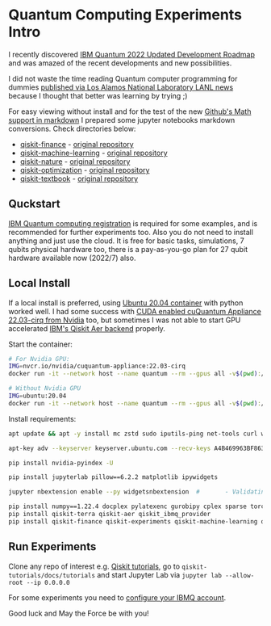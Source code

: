 # Quantum Computing Experiments Intro

I recently discovered [IBM Quantum 2022 Updated Development Roadmap](https://www.youtube.com/watch?v=0ka20qanWzI) and was amazed of the recent developments and new possibilities.

I did not waste the time reading Quantum computer programming for dummies [published via Los Alamos National Laboratory LANL news](https://discover.lanl.gov/news/0614-quantum-computer)
because I thought that better was learning by trying ;)

For easy viewing without install and for the test of the new [Github's Math support in markdown](https://github.blog/2022-05-19-math-support-in-markdown/)
I prepared some jupyter notebooks markdown conversions.
Check directories below:
 - [qiskit-finance](./qiskit-finance) - [original repository](https://github.com/Qiskit/qiskit-finance)
 - [qiskit-machine-learning](./qiskit-machine-learning) - [original repository](https://github.com/Qiskit/qiskit-machine-learning)
 - [qiskit-nature](./qiskit-nature) - [original repository](https://github.com/Qiskit/qiskit-nature)
 - [qiskit-optimization](./qiskit-optimization) - [original repository](https://github.com/Qiskit/qiskit-optimization)
 - [qiskit-textbook](./qiskit-textbook) - [original repository](https://github.com/qiskit-community/qiskit-textbook)


## Quckstart

[IBM Quantum computing registration](https://github.com/Qiskit/qiskit-ibmq-provider/blob/master/README.md#configure-your-ibm-quantum-credentials)
is required for some examples, and is recommended for further experiments too. Also you do not need to install anything and just use the cloud.
It is free for basic tasks, simulations, 7 qubits physical hardware too, there is a pay-as-you-go plan for 27 qubit hardware available now (2022/7) also.

## Local Install

If a local install is preferred, using [Ubuntu 20.04 container](https://hub.docker.com/_/ubuntu?tab=tags&page=1&name=20.04) with python worked well.
I had some success with [CUDA enabled cuQuantum Appliance 22.03-cirq from Nvidia](https://catalog.ngc.nvidia.com/orgs/nvidia/containers/cuquantum-appliance/tags) too,
but sometimes I was not able to start GPU accelerated [IBM's Qiskit Aer backend](https://pypi.org/project/qiskit-aer-gpu/) properly.

Start the container:

``` bash
# For Nvidia GPU:
IMG=nvcr.io/nvidia/cuquantum-appliance:22.03-cirq
docker run -it --network host --name quantum --rm --gpus all -v$(pwd):/shared --ipc=host --ulimit memlock=-1 --ulimit stack=67108864  $IMG bash

# Without Nvidia GPU
IMG=ubuntu:20.04
docker run -it --network host --name quantum --rm --gpus all -v$(pwd):/shared $IMG bash
```

Install requirements:

``` bash
apt update && apt -y install mc zstd sudo iputils-ping net-tools curl wget less iproute2 netcat gnupg git python3-pip

apt-key adv --keyserver keyserver.ubuntu.com --recv-keys A4B469963BF863CC

pip install nvidia-pyindex -U

pip install jupyterlab pillow==6.2.2 matplotlib ipywidgets

jupyter nbextension enable --py widgetsnbextension  #       - Validating: OK

pip install numpy==1.22.4 docplex pylatexenc gurobipy cplex sparse torch torchvision pyscf
pip install qiskit-terra qiskit-aer qiskit_ibmq_provider
pip install qiskit-finance qiskit-experiments qiskit-machine-learning qiskit-nature
```

## Run Experiments

Clone any repo of interest e.g. [Qiskit tutorials](https://github.com/Qiskit/qiskit-tutorials), go to `qiskit-tutorials/docs/tutorials`
and start Jupyter Lab via `jupyter lab --allow-root --ip 0.0.0.0`

For some experiments you need to [configure your IBMQ account](https://github.com/Qiskit/qiskit-ibmq-provider/blob/master/README.md#configure-your-ibm-quantum-credentials).

Good luck and May the Force be with you!
